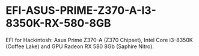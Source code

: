 # EFI-ASUS-PRIME-Z370-A-I3-8350K-RX-580-8GB
EFI for Hackintosh: Asus Prime Z370-A (Z370 Chipset), Intel Core i3-8350K (Coffee Lake) and GPU Radeon RX 580 8Gb (Saphire Nitro).
